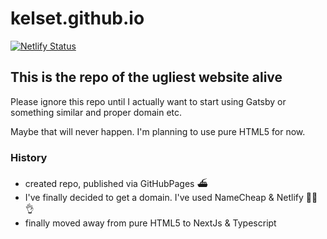 # kelset.github.io

[![Netlify Status](https://api.netlify.com/api/v1/badges/bb974a55-c950-4200-993b-a4cbfe73abea/deploy-status)](https://app.netlify.com/sites/xenodochial-northcutt-74ba42/deploys)

## This is the repo of the ugliest website alive

Please ignore this repo until I actually want to start using Gatsby or something similar and proper domain etc.

Maybe that will never happen. I'm planning to use pure HTML5 for now.

### History

- created repo, published via GitHubPages ⛴
- I've finally decided to get a domain. I've used NameCheap & Netlify 👨‍🍳👌
- finally moved away from pure HTML5 to NextJs & Typescript
